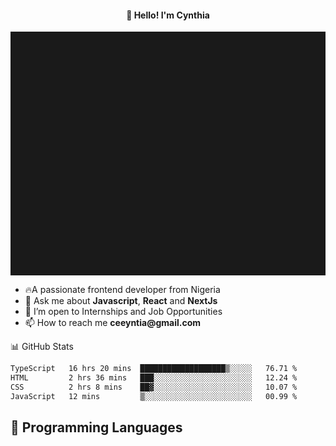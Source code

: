 <h4 align="center">👋 Hello! I'm Cynthia</h4>

<hr style="height:10%; margin-left:0; margin-right:0;" />

<div align="left">
  <ul>
  <li>🔥A passionate frontend developer from Nigeria</li>
  <li>💬 Ask me about <strong>Javascript</strong>, <strong>React</strong> and <strong> NextJs</strong></li>
  <li>👯 I’m open to Internships and Job Opportunities</li>
  <li>📫 How to reach me <strong>ceeyntia@gmail.com</strong></li>
</ul>
</div
  
## 📊 GitHub Stats

<!--START_SECTION:waka-->

```txt
TypeScript   16 hrs 20 mins  ███████████████████▒░░░░░   76.71 %
HTML         2 hrs 36 mins   ███░░░░░░░░░░░░░░░░░░░░░░   12.24 %
CSS          2 hrs 8 mins    ██▓░░░░░░░░░░░░░░░░░░░░░░   10.07 %
JavaScript   12 mins         ▒░░░░░░░░░░░░░░░░░░░░░░░░   00.99 %
```

<!--END_SECTION:waka-->

## 💬 Programming Languages

<!--START_SECTION:languages-->
<!--END_SECTION:languages-->
